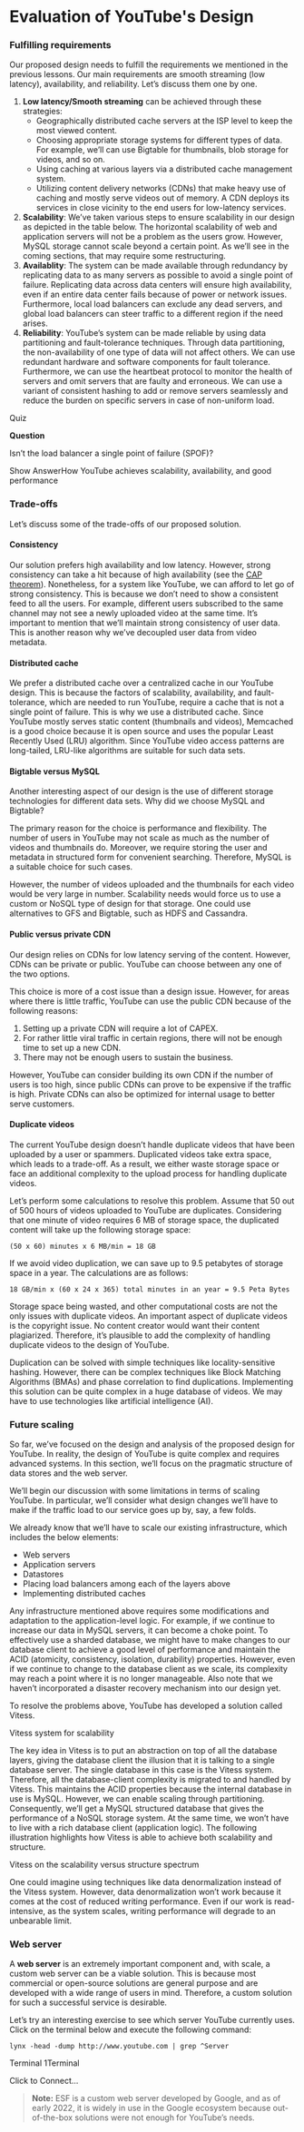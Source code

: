 # Evaluation of YouTube's Design

### Fulfilling requirements <a href="#fulfilling-requirements-0" id="fulfilling-requirements-0"></a>

Our proposed design needs to fulfill the requirements we mentioned in the previous lessons. Our main requirements are smooth streaming (low latency), availability, and reliability. Let’s discuss them one by one.

1. **Low latency/Smooth streaming** can be achieved through these strategies:
   * Geographically distributed cache servers at the ISP level to keep the most viewed content.
   * Choosing appropriate storage systems for different types of data. For example, we’ll can use Bigtable for thumbnails, blob storage for videos, and so on.
   * Using caching at various layers via a distributed cache management system.
   * Utilizing content delivery networks (CDNs) that make heavy use of caching and mostly serve videos out of memory. A CDN deploys its services in close vicinity to the end users for low-latency services.
2. **Scalability**: We’ve taken various steps to ensure scalability in our design as depicted in the table below. The horizontal scalability of web and application servers will not be a problem as the users grow. However, MySQL storage cannot scale beyond a certain point. As we’ll see in the coming sections, that may require some restructuring.
3. **Availablity**: The system can be made available through redundancy by replicating data to as many servers as possible to avoid a single point of failure. Replicating data across data centers will ensure high availability, even if an entire data center fails because of power or network issues. Furthermore, local load balancers can exclude any dead servers, and global load balancers can steer traffic to a different region if the need arises.
4. **Reliability**: YouTube’s system can be made reliable by using data partitioning and fault-tolerance techniques. Through data partitioning, the non-availability of one type of data will not affect others. We can use redundant hardware and software components for fault tolerance. Furthermore, we can use the heartbeat protocol to monitor the health of servers and omit servers that are faulty and erroneous. We can use a variant of consistent hashing to add or remove servers seamlessly and reduce the burden on specific servers in case of non-uniform load.

Quiz

**Question**

Isn’t the load balancer a single point of failure (SPOF)?

Show AnswerHow YouTube achieves scalability, availability, and good performance

### Trade-offs <a href="#trade-offs-0" id="trade-offs-0"></a>

Let’s discuss some of the trade-offs of our proposed solution.

#### Consistency <a href="#consistency-1" id="consistency-1"></a>

Our solution prefers high availability and low latency. However, strong consistency can take a hit because of high availability (see the [CAP theorem](https://www.educative.io/edpresso/what-is-the-cap-theorem)). Nonetheless, for a system like YouTube, we can afford to let go of strong consistency. This is because we don’t need to show a consistent feed to all the users. For example, different users subscribed to the same channel may not see a newly uploaded video at the same time. It’s important to mention that we’ll maintain strong consistency of user data. This is another reason why we’ve decoupled user data from video metadata.

#### Distributed cache <a href="#distributed-cache-0" id="distributed-cache-0"></a>

We prefer a distributed cache over a centralized cache in our YouTube design. This is because the factors of scalability, availability, and fault-tolerance, which are needed to run YouTube, require a cache that is not a single point of failure. This is why we use a distributed cache. Since YouTube mostly serves static content (thumbnails and videos), Memcached is a good choice because it is open source and uses the popular Least Recently Used (LRU) algorithm. Since YouTube video access patterns are long-tailed, LRU-like algorithms are suitable for such data sets.

#### Bigtable versus MySQL <a href="#bigtable-versus-mysql-1" id="bigtable-versus-mysql-1"></a>

Another interesting aspect of our design is the use of different storage technologies for different data sets. Why did we choose MySQL and Bigtable?

The primary reason for the choice is performance and flexibility. The number of users in YouTube may not scale as much as the number of videos and thumbnails do. Moreover, we require storing the user and metadata in structured form for convenient searching. Therefore, MySQL is a suitable choice for such cases.

However, the number of videos uploaded and the thumbnails for each video would be very large in number. Scalability needs would force us to use a custom or NoSQL type of design for that storage. One could use alternatives to GFS and Bigtable, such as HDFS and Cassandra.

#### Public versus private CDN <a href="#public-versus-private-cdn-2" id="public-versus-private-cdn-2"></a>

Our design relies on CDNs for low latency serving of the content. However, CDNs can be private or public. YouTube can choose between any one of the two options.

This choice is more of a cost issue than a design issue. However, for areas where there is little traffic, YouTube can use the public CDN because of the following reasons:

1. Setting up a private CDN will require a lot of CAPEX.
2. For rather little viral traffic in certain regions, there will not be enough time to set up a new CDN.
3. There may not be enough users to sustain the business.

However, YouTube can consider building its own CDN if the number of users is too high, since public CDNs can prove to be expensive if the traffic is high. Private CDNs can also be optimized for internal usage to better serve customers.

#### Duplicate videos <a href="#duplicate-videos-3" id="duplicate-videos-3"></a>

The current YouTube design doesn’t handle duplicate videos that have been uploaded by a user or spammers. Duplicated videos take extra space, which leads to a trade-off. As a result, we either waste storage space or face an additional complexity to the upload process for handling duplicate videos.

Let’s perform some calculations to resolve this problem. Assume that 50 out of 500 hours of videos uploaded to YouTube are duplicates. Considering that one minute of video requires 6 MB of storage space, the duplicated content will take up the following storage space:

```-
(50 x 60) minutes x 6 MB/min = 18 GB
```

If we avoid video duplication, we can save up to 9.5 petabytes of storage space in a year. The calculations are as follows:

```-
18 GB/min x (60 x 24 x 365) total minutes in an year = 9.5 Peta Bytes
```

Storage space being wasted, and other computational costs are not the only issues with duplicate videos. An important aspect of duplicate videos is the copyright issue. No content creator would want their content plagiarized. Therefore, it’s plausible to add the complexity of handling duplicate videos to the design of YouTube.

Duplication can be solved with simple techniques like locality-sensitive hashing. However, there can be complex techniques like Block Matching Algorithms (BMAs) and phase correlation to find duplications. Implementing this solution can be quite complex in a huge database of videos. We may have to use technologies like artificial intelligence (AI).

### Future scaling <a href="#future-scaling-0" id="future-scaling-0"></a>

So far, we’ve focused on the design and analysis of the proposed design for YouTube. In reality, the design of YouTube is quite complex and requires advanced systems. In this section, we’ll focus on the pragmatic structure of data stores and the web server.

We’ll begin our discussion with some limitations in terms of scaling YouTube. In particular, we’ll consider what design changes we’ll have to make if the traffic load to our service goes up by, say, a few folds.

We already know that we’ll have to scale our existing infrastructure, which includes the below elements:

* Web servers
* Application servers
* Datastores
* Placing load balancers among each of the layers above
* Implementing distributed caches

Any infrastructure mentioned above requires some modifications and adaptation to the application-level logic. For example, if we continue to increase our data in MySQL servers, it can become a choke point. To effectively use a sharded database, we might have to make changes to our database client to achieve a good level of performance and maintain the ACID (atomicity, consistency, isolation, durability) properties. However, even if we continue to change to the database client as we scale, its complexity may reach a point where it is no longer manageable. Also note that we haven’t incorporated a disaster recovery mechanism into our design yet.

To resolve the problems above, YouTube has developed a solution called Vitess.

Vitess system for scalability

The key idea in Vitess is to put an abstraction on top of all the database layers, giving the database client the illusion that it is talking to a single database server. The single database in this case is the Vitess system. Therefore, all the database-client complexity is migrated to and handled by Vitess. This maintains the ACID properties because the internal database in use is MySQL. However, we can enable scaling through partitioning. Consequently, we’ll get a MySQL structured database that gives the performance of a NoSQL storage system. At the same time, we won’t have to live with a rich database client (application logic). The following illustration highlights how Vitess is able to achieve both scalability and structure.

Vitess on the scalability versus structure spectrum

One could imagine using techniques like data denormalization instead of the Vitess system. However, data denormalization won’t work because it comes at the cost of reduced writing performance. Even if our work is read-intensive, as the system scales, writing performance will degrade to an unbearable limit.

### Web server <a href="#web-server-0" id="web-server-0"></a>

A **web server** is an extremely important component and, with scale, a custom web server can be a viable solution. This is because most commercial or open-source solutions are general purpose and are developed with a wide range of users in mind. Therefore, a custom solution for such a successful service is desirable.

Let’s try an interesting exercise to see which server YouTube currently uses. Click on the terminal below and execute the following command:

```command
lynx -head -dump http://www.youtube.com | grep ^Server
```

Terminal 1Terminal

Click to Connect...

> **Note:** ESF is a custom web server developed by Google, and as of early 2022, it is widely in use in the Google ecosystem because out-of-the-box solutions were not enough for YouTube’s needs.

